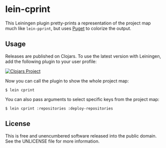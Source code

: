 lein-cprint
===========

This Leiningen plugin pretty-prints a representation of the project map much
like `lein-pprint`, but uses [Puget](https://github.com/greglook/puget) to
colorize the output.

## Usage

Releases are published on Clojars. To use the latest version with Leiningen, add
the following plugin to your user profile:

[![Clojars Project](http://clojars.org/lein-cprint/lein-cprint/latest-version.svg)](http://clojars.org/lein-cprint/lein-cprint)

Now you can call the plugin to show the whole project map:

```shell
$ lein cprint
```

You can also pass arguments to select specific keys from the project map:

```shell
$ lein cprint :repositories :deploy-repositories
```

## License

This is free and unencumbered software released into the public domain.
See the UNLICENSE file for more information.
